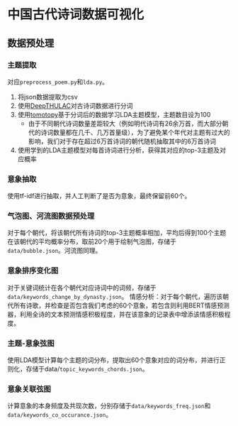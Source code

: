 # 中国古代诗词数据可视化

## 数据预处理
### 主题提取
对应`preprocess_poem.py`和`lda.py`。
1. 将json数据提取为csv
2. 使用[DeepTHULAC](https://github.com/thunlp/DeepTHULAC)对古诗词数据进行分词
3. 使用[tomotopy](https://bab2min.github.io/tomotopy/v0.12.2/en/)基于分词后的数据学习LDA主题模型，主题数目设为100
	* 由于不同朝代诗词数量差距较大（例如明代诗词有26余万首，而大部分朝代的诗词数量都在几千、几万首量级），为了避免某个年代对主题有过大的影响，我们对于存在超过6万首诗词的朝代随机抽取其中的6万首诗词
4. 使用学到的LDA主题模型对每首诗词进行分析，获得其对应的top-3主题及对应概率
### 意象抽取
使用tf-idf进行抽取，并人工判断了是否为意象，最终保留前60个。

### 气泡图、河流图数据预处理
对于每个朝代，将该朝代所有诗词的top-3主题概率相加，平均后得到100个主题在该朝代的平均概率分布，取前20个用于绘制气泡图，存储于`data/bubble.json`。河流图同理。
### 意象排序变化图
对于关键词统计在各个朝代对应诗词中的词频，存储于`data/keywords_change_by_dynasty.json`。
情感分析：对于每个朝代，遍历该朝代所有诗歌，并检查是否包含我们考虑的60个意象，若包含则利用BERT情感预测器，利用全诗的文本预测情感积极程度，并在该意象的记录表中增添该情感积极程度。
### 主题-意象弦图
使用LDA模型计算每个主题的词分布，提取出60个意象对应的词分布，并进行正则化，存储于data/`topic_keywords_chords.json`。
### 意象关联弦图
计算意象的本身频度及共现次数，分别存储于`data/keywords_freq.json`和`data/keywords_co_occurance.json`。
